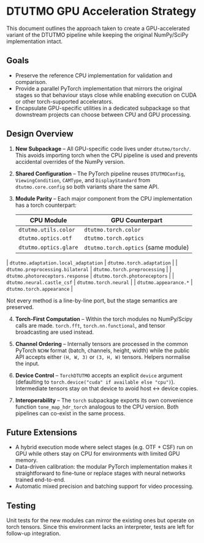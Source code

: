 # DTUTMO GPU Acceleration Strategy

This document outlines the approach taken to create a GPU-accelerated
variant of the DTUTMO pipeline while keeping the original NumPy/SciPy
implementation intact.

## Goals

- Preserve the reference CPU implementation for validation and
  comparison.
- Provide a parallel PyTorch implementation that mirrors the original
  stages so that behaviour stays close while enabling execution on CUDA
  or other torch-supported accelerators.
- Encapsulate GPU-specific utilities in a dedicated subpackage so that
  downstream projects can choose between CPU and GPU processing.

## Design Overview

1. **New Subpackage** – All GPU-specific code lives under
   `dtutmo/torch/`. This avoids importing torch when the CPU pipeline is
   used and prevents accidental overrides of the NumPy version.

2. **Shared Configuration** – The PyTorch pipeline reuses
   `DTUTMOConfig`, `ViewingCondition`, `CAMType`, and `DisplayStandard`
   from `dtutmo.core.config` so both variants share the same API.

3. **Module Parity** – Each major component from the CPU implementation
   has a torch counterpart:

   | CPU Module                       | GPU Counterpart                       |
   | -------------------------------- | ------------------------------------- |
   | `dtutmo.utils.color`             | `dtutmo.torch.color`                  |
   | `dtutmo.optics.otf`              | `dtutmo.torch.optics`                 |
   | `dtutmo.optics.glare`            | `dtutmo.torch.optics` (same module)   |
| `dtutmo.adaptation.local_adaptation` | `dtutmo.torch.adaptation`        |
| `dtutmo.preprocessing.bilateral`     | `dtutmo.torch.preprocessing`     |
   | `dtutmo.photoreceptors.response` | `dtutmo.torch.photoreceptors`         |
   | `dtutmo.neural.castle_csf`       | `dtutmo.torch.neural`                 |
   | `dtutmo.appearance.*`            | `dtutmo.torch.appearance`             |

   Not every method is a line-by-line port, but the stage semantics are
   preserved.

4. **Torch-First Computation** – Within the torch modules no NumPy/Scipy
   calls are made. `torch.fft`, `torch.nn.functional`, and tensor
   broadcasting are used instead.

5. **Channel Ordering** – Internally tensors are processed in the common
   PyTorch `NCHW` format (batch, channels, height, width) while the
   public API accepts either `(H, W, 3)` or `(3, H, W)` tensors. Helpers
   normalise the input.

6. **Device Control** – `TorchDTUTMO` accepts an explicit `device`
   argument (defaulting to `torch.device("cuda" if available else
   "cpu")`). Intermediate tensors stay on that device to avoid host ↔
   device copies.

7. **Interoperability** – The `torch` subpackage exports its own
   convenience function `tone_map_hdr_torch` analogous to the CPU
   version. Both pipelines can co-exist in the same process.

## Future Extensions

- A hybrid execution mode where select stages (e.g. OTF + CSF) run on
  GPU while others stay on CPU for environments with limited GPU memory.
- Data-driven calibration: the modular PyTorch implementation makes it
  straightforward to fine-tune or replace stages with neural networks
  trained end-to-end.
- Automatic mixed precision and batching support for video processing.

## Testing

Unit tests for the new modules can mirror the existing ones but operate
on torch tensors. Since this environment lacks an interpreter, tests are
left for follow-up integration.
